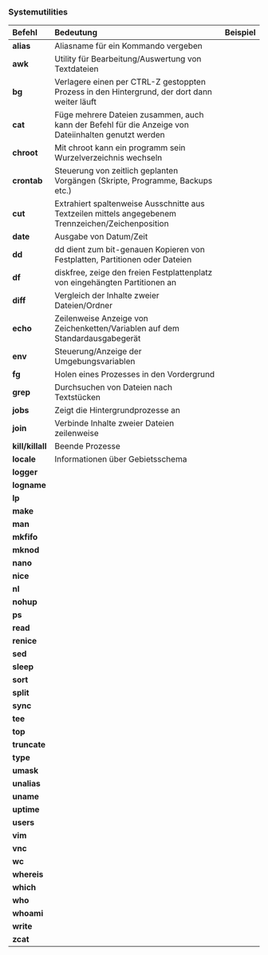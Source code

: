 ### Systemutilities

| Befehl | Bedeutung | Beispiel |
| :--- | :--- | :--- |
| **alias** | Aliasname für ein Kommando vergeben |  |
| **awk** | Utility für Bearbeitung/Auswertung von Textdateien |  |
| **bg** | Verlagere einen per CTRL-Z gestoppten Prozess in den Hintergrund, der dort dann weiter läuft |  |
| **cat** | Füge mehrere Dateien zusammen, auch kann der Befehl für die Anzeige von Dateiinhalten genutzt werden |  |
| **chroot** | Mit chroot kann ein programm sein Wurzelverzeichnis wechseln |  |
| **crontab** | Steuerung von zeitlich geplanten Vorgängen \(Skripte, Programme, Backups etc.\) |  |
| **cut** | Extrahiert spaltenweise Ausschnitte aus Textzeilen mittels angegebenem Trennzeichen/Zeichenposition |  |
| **date** | Ausgabe von Datum/Zeit |  |
| **dd** | dd dient zum bit-genauen Kopieren von Festplatten, Partitionen oder Dateien |  |
| **df** | diskfree, zeige den freien Festplattenplatz von eingehängten Partitionen an |  |
| **diff** | Vergleich der Inhalte zweier Dateien/Ordner |  |
| **echo** | Zeilenweise Anzeige von Zeichenketten/Variablen auf dem Standardausgabegerät |  |
| **env** | Steuerung/Anzeige der Umgebungsvariablen |  |
| **fg** | Holen eines Prozesses in den Vordergrund |  |
| **grep** | Durchsuchen von Dateien nach Textstücken |  |
| **jobs** | Zeigt die Hintergrundprozesse an |  |
| **join** | Verbinde Inhalte zweier Dateien zeilenweise  |  |
| **kill/killall** | Beende Prozesse |  |
| **locale** | Informationen über Gebietsschema |  |
| **logger** |  |  |
| **logname** |  |  |
| **lp** |  |  |
| **make** |  |  |
| **man** |  |  |
| **mkfifo** |  |  |
| **mknod** |  |  |
| **nano** |  |  |
| **nice** |  |  |
| **nl** |  |  |
| **nohup** |  |  |
| **ps** |  |  |
| **read** |  |  |
| **renice** |  |  |
| **sed** |  |  |
| **sleep** |  |  |
| **sort** |  |  |
| **split** |  |  |
| **sync** |  |  |
| **tee** |  |  |
| **top** |  |  |
| **truncate** |  |  |
| **type** |  |  |
| **umask** |  |  |
| **unalias** |  |  |
| **uname** |  |  |
| **uptime** |  |  |
| **users** |  |  |
| **vim** |  |  |
| **vnc** |  |  |
| **wc** |  |  |
| **whereis** |  |  |
| **which** |  |  |
| **who** |  |  |
| **whoami** |  |  |
| **write** |  |  |
| **zcat** |  |  |



